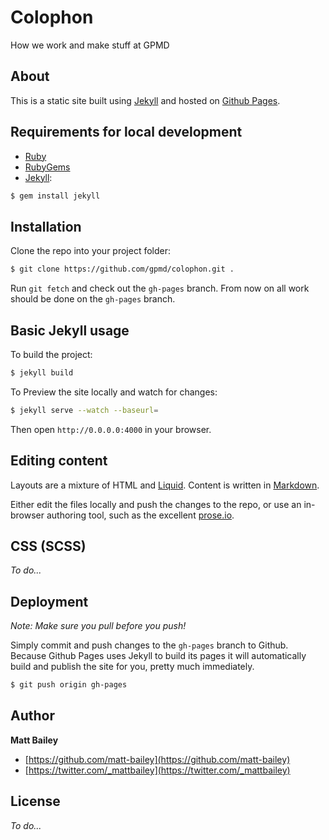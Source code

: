 # Colophon

How we work and make stuff at GPMD

## About

This is a static site built using [Jekyll](http://jekyllrb.com/) and hosted on [Github Pages](http://pages.github.com/).

## Requirements for local development

* [Ruby](http://www.ruby-lang.org/en/downloads/)
* [RubyGems](http://rubygems.org/pages/download)
* [Jekyll](http://jekyllrb.com/):

```bash
$ gem install jekyll
```

## Installation

Clone the repo into your project folder:

```bash
$ git clone https://github.com/gpmd/colophon.git .
```

Run `git fetch` and check out the `gh-pages` branch. From now on all work should be done on the `gh-pages` branch.

## Basic Jekyll usage

To build the project:

```bash
$ jekyll build
```

To Preview the site locally and watch for changes:

```bash
$ jekyll serve --watch --baseurl=
```

Then open `http://0.0.0.0:4000` in your browser.

## Editing content

Layouts are a mixture of HTML and [Liquid](http://wiki.shopify.com/Liquid). Content is written in [Markdown](http://daringfireball.net/projects/markdown/).

Either edit the files locally and push the changes to the repo, or use an in-browser authoring tool, such as the excellent [prose.io](http://prose.io/).

## CSS (SCSS)

*To do...*

## Deployment

*Note: Make sure you pull before you push!*

Simply commit and push changes to the `gh-pages` branch to Github. Because Github Pages uses Jekyll to build its pages it will automatically build and publish the site for you, pretty much immediately.

```bash
$ git push origin gh-pages
```

## Author

**Matt Bailey**

* [https://github.com/matt-bailey](https://github.com/matt-bailey)
* [https://twitter.com/_mattbailey](https://twitter.com/_mattbailey)

## License

*To do...*